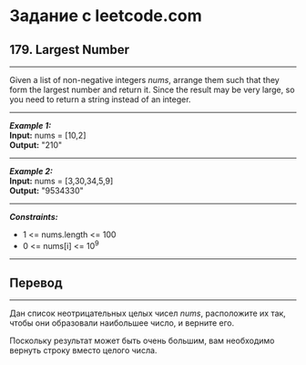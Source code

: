 # Задание с leetcode.com
## 179. Largest Number

---

Given a list of non-negative integers *nums*, arrange them such that they form the largest number and return it.
Since the result may be very large, so you need to return a string instead of an integer.

---

***Example 1:***</br>
**Input:** nums = [10,2]</br>
**Output:** "210"</br>

---

***Example 2:***</br>
**Input:** nums = [3,30,34,5,9]</br>
**Output:** "9534330"</br>

---

***Constraints:***</br>
- 1 <= nums.length <= 100
- 0 <= nums[i] <= 10<sup>9</sup>

---

## Перевод

---

Дан список неотрицательных целых чисел *nums*, расположите их так, чтобы они образовали наибольшее число, и верните его.

Поскольку результат может быть очень большим, вам необходимо вернуть строку вместо целого числа.